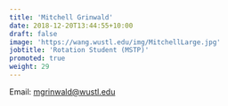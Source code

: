 ```yaml
---
title: 'Mitchell Grinwald'
date: 2018-12-20T13:44:55+10:00
draft: false
image: 'https://wang.wustl.edu/img/MitchellLarge.jpg'
jobtitle: 'Rotation Student (MSTP)'
promoted: true
weight: 29
---
```

Email: mgrinwald@wustl.edu